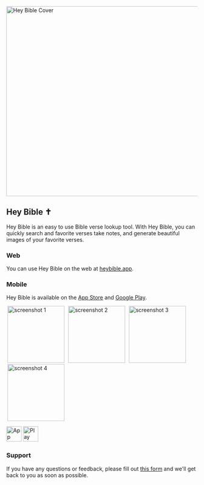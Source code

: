 <img width="1500" height="500" alt="Hey Bible Cover" src="https://github.com/user-attachments/assets/e44d0667-c2df-4dd8-ac9c-7637ef690c14" />

## Hey Bible ✝️

Hey Bible is an easy to use Bible verse lookup tool. With Hey Bible, you can quickly search and favorite verses take notes, and generate beautiful images of your favorite verses.

### Web

You can use Hey Bible on the web at [heybible.app](https://heybible.app).

### Mobile

Hey Bible is available on the [App Store](https://apps.apple.com/us/app/hey-bible/id6474075530) and [Google Play](https://play.google.com/store/apps/details?id=com.workingdevshero.heybible).

<img width="150" alt="screenshot 1" style="margin: 0 3px" src="https://github.com/user-attachments/assets/a39e482d-76b6-4e82-a066-8fd574b7f972" /> <img width="150" alt="screenshot 2" style="margin: 0 3px" src="https://github.com/user-attachments/assets/c5d92132-80ab-4d5a-81d5-2206ffad8887" /> <img width="150" alt="screenshot 3" style="margin: 0 3px" src="https://github.com/user-attachments/assets/96b18c4b-4061-4ee9-8bb2-2c903fe5d77f" /> <img width="150" alt="screenshot 4" style="margin: 0 3px" src="https://github.com/user-attachments/assets/d8a02e1e-1e65-4982-8f8a-54a16b041ae8" />

<a href="https://apps.apple.com/us/app/hey-bible/id6474075530"><img height="40" alt="App store" src="https://github.com/user-attachments/assets/66c61660-e95e-4059-acf4-8bd2edc41de4" /></a> <a href="https://play.google.com/store/apps/details?id=com.workingdevshero.heybible"><img height="40" alt="Play Store" src="https://github.com/user-attachments/assets/aabceded-415c-43c1-a55c-9785e50b26b3" /></a>

### Support

If you have any questions or feedback, please fill out [this form](https://app.youform.com/forms/o1pfzrgp) and we'll get back to you as soon as possible.
